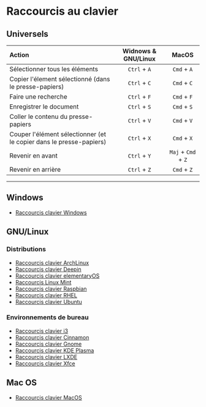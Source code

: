 # Raccourcis au clavier

## Universels

|Action|Widnows & GNU/Linux|MacOS|
|:--|:--:|:--:|
|Sélectionner tous les éléments|`Ctrl` + `A`|`Cmd` + `A`|
|Copier l'élement sélectionné (dans le presse-papiers)|`Ctrl` + `C`|`Cmd` + `C`|
|Faire une recherche|`Ctrl` + `F`|`Cmd` + `F`|
|Enregistrer le document|`Ctrl` + `S`|`Cmd` + `S`|
|Coller le contenu du presse-papiers|`Ctrl` + `V`|`Cmd` + `V`|
|Couper l'élément sélectionner (et le copier dans le presse-papiers)|`Ctrl` + `X`|`Cmd` + `X`|
|Revenir en avant|`Ctrl` + `Y`|`Maj` + `Cmd` + `Z`|
|Revenir en arrière|`Ctrl` + `Z`|`Cmd` + `Z`|

---

## Windows

+ [Raccourcis clavier Windows](https://support.microsoft.com/fr-fr/help/12445/windows-keyboard-shortcuts)

## GNU/Linux

### Distributions

+ [Raccourcis clavier ArchLinux](https://defkey.com/fr/arch-linux-raccourcis-clavier)
+ [Raccourcis clavier Deepin](https://defkey.com/fr/deepin-linux-raccourcis-clavier)
+ [Raccourcis clavier elementaryOS](https://defkey.com/fr/elementary-os-raccourcis-clavier)
+ [Raccourcis Linux Mint](https://defkey.com/fr/linux-mint-cinnamon-raccourcis-clavier)
+ [Raccourcis clavier Raspbian](https://defkey.com/fr/raspbian-raspberry-pi-raccourcis-clavier)
+ [Raccourcis clavier RHEL](https://defkey.com/fr/red-hat-enterprise-linux-rhel-raccourcis-clavier)
+ [Raccourcis clavier Ubuntu](https://defkey.com/fr/ubuntu-raccourcis-clavier)

### Environnements de bureau

+ [Raccourcis clavier i3](https://defkey.com/fr/i3-window-manager-raccourcis-clavier)
+ [Raccourcis clavier Cinnamon](https://defkey.com/fr/linux-mint-cinnamon-raccourcis-clavier)
+ [Raccourcis clavier Gnome](https://defkey.com/fr/gnome-raccourcis-clavier)
+ [Raccourcis clavier KDE Plasma](https://defkey.com/fr/kde-plasma-raccourcis-clavier)
+ [Raccourcis clavier LXDE](https://defkey.com/fr/linux-lxde-raccourcis-clavier)
+ [Raccourcis clavier Xfce](https://defkey.com/fr/xfce-raccourcis-clavier)

## Mac OS

+ [Raccourcis clavier MacOS](https://support.apple.com/fr-fr/HT201236)
